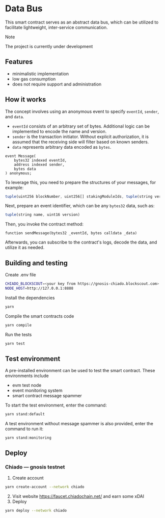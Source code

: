 # Data Bus
This smart contract serves as an abstract data bus, which can be utilized to facilitate lightweight, inter-service communication.

> [!NOTE]
> The project is currently under development

## Features

- minimalistic implementation
- low gas consumption
- does not require support and administration

## How it works

The concept involves using an anonymous event to specify `eventId`, `sender`, and `data`.

- `eventId` consists of an arbitrary set of bytes. Additional logic can be implemented to encode the name and version.
- `sender` is the transaction initiator. Without explicit authorization, it is assumed that the receiving side will filter based on known senders.
- `data` represents arbitrary data encoded as `bytes`.

```solidity
event Message(
    bytes32 indexed eventId,
    address indexed sender,
    bytes data
) anonymous;
```

To leverage this, you need to prepare the structures of your messages, for example:

```ts
tuple(uint256 blockNumber, uint256[] stakingModuleIds, tuple(string version, string name) app)
```
Next, prepare an event identifier, which can be any `bytes32` data, such as:

```ts
tuple(string name, uint16 version)
```

Then, you invoke the contract method:

```solidity
function sendMessage(bytes32 _eventId, bytes calldata _data)
```

Afterwards, you can subscribe to the contract's logs, decode the data, and utilize it as needed.

## Building and testing
Create .env file
```sh
CHIADO_BLOCKSCOUT=<your key from https://gnosis-chiado.blockscout.com>
NODE_HOST=http://127.0.0.1:8888
```

Install the dependencies
```sh
yarn
```
Compile the smart contracts code 
```sh
yarn compile
```
Run the tests
```sh
yarn test
```

## Test environment
A pre-installed environment can be used to test the smart contract. These environments include

- evm test node
- event monitoring system
- smart contract message spammer

To start the test environment, enter the command:

```sh
yarn stand:default
```

A test environment without message spammer is also provided, enter the command to run it:

```sh
yarn stand:monitoring
```

## Deploy

### Chiado — gnosis testnet
1. Create account
```sh
yarn create-account --network chiado
```
2. Visit website https://faucet.chiadochain.net/ and earn some xDAI
3. Deploy

```sh
yarn deploy --network chiado
```

